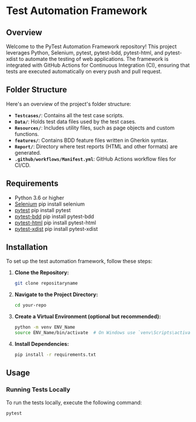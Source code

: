 # Test Automation Framework

## Overview

Welcome to the PyTest Automation Framework repository! This project leverages Python, Selenium, pytest, pytest-bdd, pytest-html, and pytest-xdist to automate the testing of web applications. The framework is integrated with GitHub Actions for Continuous Integration (CI), ensuring that tests are executed automatically on every push and pull request.

## Folder Structure

Here's an overview of the project's folder structure:

- **`Testcases/`**: Contains all the test case scripts.
- **`Data/`**: Holds test data files used by the test cases.
- **`Resources/`**: Includes utility files, such as page objects and custom functions.
- **`features/`**: Contains BDD feature files written in Gherkin syntax.
- **`Report/`**: Directory where test reports (HTML and other formats) are generated.
- **`.github/workflows/Manifest.yml`**: GitHub Actions workflow files for CI/CD.

## Requirements

- Python 3.6 or higher
- [Selenium](https://www.selenium.dev/) pip install selenium
- [pytest](https://docs.pytest.org/en/stable/)  pip install pytest
- [pytest-bdd](https://pytest-bdd.readthedocs.io/en/latest/)    pip install pytest-bdd
- [pytest-html](https://pytest-html.readthedocs.io/en/latest/)  pip install pytest-html
- [pytest-xdist](https://pytest-xdist.readthedocs.io/en/latest/)    pip install pytest-xdist

## Installation

To set up the test automation framework, follow these steps:

1. **Clone the Repository:**
    ```bash
    git clone repositaryname
    ```

2. **Navigate to the Project Directory:**
    ```bash
    cd your-repo
    ```

3. **Create a Virtual Environment (optional but recommended):**
    ```bash
    python -m venv ENV_Name
    source ENV_Name/bin/activate  # On Windows use `venv\Scripts\activate`
    ```

4. **Install Dependencies:**
    ```bash
    pip install -r requirements.txt
    ```



## Usage

### Running Tests Locally

To run the tests locally, execute the following command:

```bash
pytest
